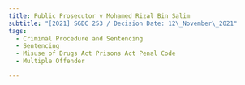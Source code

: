 ```yaml
---
title: Public Prosecutor v Mohamed Rizal Bin Salim
subtitle: "[2021] SGDC 253 / Decision Date: 12\_November\_2021"
tags:
  - Criminal Procedure and Sentencing
  - Sentencing
  - Misuse of Drugs Act Prisons Act Penal Code
  - Multiple Offender

---
```

